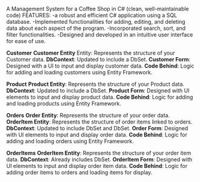 A Management System for a Coffee Shop in C# (clean, well-maintainable code)
FEATURES:
-a robust and efficient C# application using a SQL database.
-Implemented functionalities for adding, editing, and deleting data about each aspect of the program.
-Incorporated search, sort, and filter functionalities.
-Designed and developed in an intuitive user interface for ease of use.

**Customer**
**Customer Entity** Entity: Represents the structure of your Customer data.
**DbContext**: Updated to include a DbSet<Customer>.
**Customer Form**: Designed with a UI to input and display customer data.
**Code Behind**: Logic for adding and loading customers using Entity Framework.

**Product**
**Product Entity**: Represents the structure of your Product data.
**DbContext**: Updated to include a DbSet<Product>.
**Product Form**: Designed with UI elements to input and display product data.
**Code Behind**: Logic for adding and loading products using Entity Framework.

**Orders**
**Order Entity**: Represents the structure of your order data.
**OrderItem Entity**: Represents the structure of order items linked to orders.
**DbContext**: Updated to include DbSet<Order> and DbSet<OrderItem>.
**Order Form**: Designed with UI elements to input and display order data.
**Code Behind**: Logic for adding and loading orders using Entity Framework.

**OrderItems**
**OrderItem Entity**: Represents the structure of your order item data.
**DbContext**: Already includes DbSet<OrderItem>.
**OrderItem Form**: Designed with UI elements to input and display order item data.
**Code Behind**: Logic for adding order items to orders and loading items for display.
